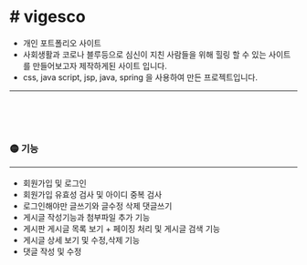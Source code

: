 <h1># vigesco</h1>
<ul>
  <li>개인 포트폴리오 사이트</li>
  <li>사회생활과 코로나 블루등으로 심신이 지친 사람들을 위해 힐링 할 수 있는 사이트를 만들어보고자 제작하게된 사이트 입니다.</li>
  <li>css, java script, jsp, java, spring 을 사용하여 만든 프로젝트입니다.<br></li>
</ul>
<hr>

<br><br><br>

<h3>🟡 기능<br><hr></h3>
<ul>
  <li>회원가입 및 로그인</li>
  <li>회원가입 유효성 검사 및 아이디 중복 검사</li>
  <li>로그인해야만 글쓰기와 글수정 삭제 댓글쓰기</li>
  <li>게시글 작성기능과 첨부파일 추가 기능</li>
  <li>게시판 게시글 목록 보기 + 페이징 처리 및 게시글 검색 기능</li>
  <li>게시글 상세 보기 및 수정,삭제 기능</li>
  <li>댓글 작성 및 수정</li>
</ul>

